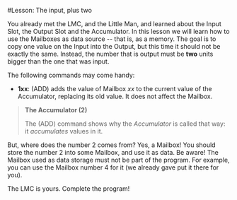 #Lesson: The input, plus two

You already met the LMC, and the Little Man, and learned about the Input Slot, the Output Slot and the Accumulator.
In this lesson we will learn how to use the Mailboxes as data source -- that is, as a memory.
The goal is to copy one value on the Input into the Output, but this time it should not be exactly the same.
Instead, the number that is output must be **two** units bigger than the one that was input.

The following commands may come handy:
+ **1xx**: (ADD) adds the value of Mailbox _xx_ to the current value of the Accumulator, replacing its old value.
                 It does not affect the Mailbox.

> **The Accumulator (2)**
>
> The (ADD) command shows why the _Accumulator_ is called that way: it _accumulates_ values in it.

But, where does the number 2 comes from? 
Yes, a Mailbox!
You should store the number 2 into some Mailbox, and use it as data.
Be aware! The Mailbox used as data storage must not be part of the program.
For example, you can use the Mailbox number 4 for it (we already gave put it there for you).

The LMC is yours. Complete the program!